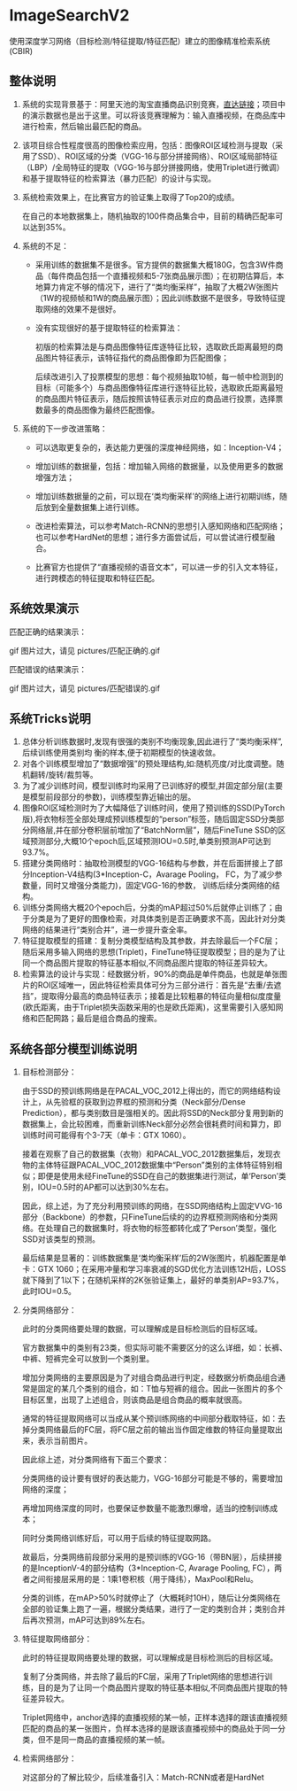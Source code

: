 # ImageSearchV2
使用深度学习网络（目标检测/特征提取/特征匹配）建立的图像精准检索系统(CBIR)

## 整体说明

1. 系统的实现背景基于：阿里天池的淘宝直播商品识别竞赛，[直达链接](https://tianchi.aliyun.com/competition/entrance/231772/tab/185	"点击跳转")；项目中的演示数据也是出于这里。可以将该竞赛理解为：输入直播视频，在商品库中进行检索，然后输出最匹配的商品。

2. 该项目综合性程度很高的图像检索应用，包括：图像ROI区域检测与提取（采用了SSD）、ROI区域的分类（VGG-16与部分拼接网络）、ROI区域局部特征（LBP）/全局特征的提取（VGG-16与部分拼接网络，使用Triplet进行微调）和基于提取特征的检索算法（暴力匹配）的设计与实现。

3. 系统检索效果上，在比赛官方的验证集上取得了Top20的成绩。

   在自己的本地数据集上，随机抽取的100件商品集合中，目前的精确匹配率可以达到35%。

4. 系统的不足：

   - 采用训练的数据集不是很多。官方提供的数据集大概180G，包含3W件商品（每件商品包括一个直播视频和5-7张商品展示图）；在初期估算后，本地算力肯定不够的情况下，进行了“类均衡采样”，抽取了大概2W张图片（1W的视频帧和1W的商品展示图）；因此训练数据不是很多，导致特征提取网络的效果不是很好。

   - 没有实现很好的基于提取特征的检索算法：

     初版的检索算法是与商品图像特征库逐特征比较，选取欧氏距离最短的商品图片特征表示，该特征指代的商品图像即为匹配图像；

     后续改进引入了投票模型的思想：每个视频抽取10帧，每一帧中检测到的目标（可能多个）与商品图像特征库进行逐特征比较，选取欧氏距离最短的商品图片特征表示，随后按照该特征表示对应的商品进行投票，选择票数最多的商品图像为最终匹配图像。

5. 系统的下一步改进策略：

   - 可以选取更复杂的，表达能力更强的深度神经网络，如：Inception-V4；

   - 增加训练的数据量，包括：增加输入网络的数据量，以及使用更多的数据增强方法；

   - 增加训练数据量的之前，可以现在‘类均衡采样’的网络上进行初期训练，随后放到全量数据集上进行训练。

   - 改进检索算法，可以参考Match-RCNN的思想引入感知网络和匹配网络；也可以参考HardNet的思想；进行多方面尝试后，可以尝试进行模型融合。

   - 比赛官方也提供了“直播视频的语音文本”，可以进一步的引入文本特征，进行跨模态的特征提取和特征匹配。



## 系统效果演示

匹配正确的结果演示：

gif 图片过大，请见 pictures/匹配正确的.gif

匹配错误的结果演示：

gif 图片过大，请见 pictures/匹配错误的.gif



##  系统Tricks说明

1. 总体分析训练数据时,发现有很强的类别不均衡现象,因此进行了“类均衡采样”,后续训练使用类别均
   衡的样本,便于初期模型的快速收敛。
2. 对各个训练模型增加了“数据增强”的预处理结构,如:随机亮度/对比度调整。随机翻转/旋转/裁剪等。
3. 为了减少训练时间，模型训练时均采用了已训练好的模型,并固定部分层(主要是模型前段部分的参数)，训练模型靠近输出的层。
4. 图像ROI区域检测时为了大幅降低了训练时间，使用了预训练的SSD(PyTorch版),将衣物标签全部处理成预训练模型的“person”标签，随后固定SSD分类部分网络层,并在部分卷积层前增加了“BatchNorm层”，随后FineTune SSD的区域预测部分,大概10个epoch后,区域预测IOU=0.5时,单类别预测AP可达到93.7%。
5. 搭建分类网络时：抽取检测模型的VGG-16结构与参数，并在后面拼接上了部分Inception-V4结构(3*Inception-C，Avarage Pooling， FC，为了减少参数量，同时又增强分类能力)，固定VGG-16的参数，
   训练后续分类网络的结构。
6. 训练分类网络大概20个epoch后，分类的mAP超过50%后就停止训练了；由于分类是为了更好的图像检索，对具体类别是否正确要求不高，因此针对分类网络的结果进行“类别合并”，进一步提升查全率。
7. 特征提取模型的搭建：复制分类模型结构及其参数，并去除最后一个FC层；随后采用多输入网络的思想(Triplet)，FineTune特征提取模型；目的是为了让同一个商品图片提取的特征基本相似,不同商品图片提取的特征差异较大。
8. 检索算法的设计与实现：经数据分析，90%的商品是单件商品，也就是单张图片的ROI区域唯一，因此特征检索具体可分为三部分进行：首先是“去重/去遮挡”，提取得分最高的商品特征表示；接着是比较粗暴的特征向量相似度度量(欧氏距离，由于Triplet损失函数采用的也是欧氏距离)，这里需要引入感知网络和匹配网路；最后是组合商品的搜索。



## 系统各部分模型训练说明

1. 目标检测部分：

   由于SSD的预训练网络是在PACAL_VOC_2012上得出的，而它的网络结构设计上，从先验框的获取到边界框的预测和分类（Neck部分/Dense Prediction），都与类别数目是强相关的。因此将SSD的Neck部分复用到新的数据集上，会比较困难，而重新训练Neck部分必然会很耗费时间和算力，即训练时间可能得有个3-7天（单卡：GTX 1060）。

   接着在观察了自己的数据集（衣物）和PACAL_VOC_2012数据集后，发现衣物的主体特征跟PACAL_VOC_2012数据集中“Person”类别的主体特征特别相似；即便是使用未经FineTune的SSD在自己的数据集进行测试，单‘Person’类别，IOU=0.5时的AP都可以达到30%左右。

   因此，综上述，为了充分利用预训练的网络，在SSD网络结构上固定VVG-16部分（Backbone）的参数，只FineTune后续的的边界框预测网络和分类网络。在处理自己的数据集时，将衣物的标签都转化成了‘Person’类型，强化SSD对该类型的预测。

   最后结果是显著的：训练数据集是‘类均衡采样’后的2W张图片，机器配置是单卡：GTX 1060；在采用冲量和学习率衰减的SGD优化方法训练12H后，LOSS就下降到了1以下；在随机采样的2K张验证集上，最好的单类别AP=93.7%，此时IOU=0.5。

   

2. 分类网络部分：

   此时的分类网络要处理的数据，可以理解成是目标检测后的目标区域。

   官方数据集中的类别有23类，但实际可能不需要区分的这么详细，如：长裤、中裤、短裤完全可以放到一个类别里。

   增加分类网络的主要原因是为了对组合商品进行判定，经数据分析商品组合通常是固定的某几个类别的组合，如：T恤与短裤的组合。因此一张图片的多个目标区里，出现了上述组合，则该商品是组合商品的概率就很高。

   通常的特征提取网络可以当成从某个预训练网络的中间部分截取特征，如：去掉分类网络最后的FC层，将FC层之前的输出当作固定维数的特征向量提取出来，表示当前图片。

   

   因此综上述，对分类网络有下面三个要求：

   分类网络的设计要有很好的表达能力，VGG-16部分可能是不够的，需要增加网络的深度；

   再增加网络深度的同时，也要保证参数量不能激烈爆增，适当的控制训练成本；

   同时分类网络训练好后，可以用于后续的特征提取网路。

   故最后，分类网络前段部分采用的是预训练的VGG-16（带BN层），后续拼接的是InceptionV-4的部分结构（3*Inception-C, Avarage Pooling, FC），两者之间衔接层采用的是：1乘1卷积核（用于降纬），MaxPool和Relu。

   

   分类的训练，在mAP>50%时就停止了（大概耗时10H），随后让分类网络在全部的验证集上跑了一遍，根据分类结果，进行了一定的类别合并；类别合并后再次预测，mAP可达到89%左右。

   

3. 特征提取网络部分：

   此时的特征提取网络要处理的数据，可以理解成是目标检测后的目标区域。

   复制了分类网络，并去除了最后的FC层，采用了Triplet网络的思想进行训练，目的是为了让同一个商品图片提取的特征基本相似,不同商品图片提取的特征差异较大。

   Triplet网络中，anchor选择的直播视频的某一帧，正样本选择的跟该直播视频匹配的商品的某一张图片，负样本选择的是跟该直播视频中的商品处于同一分类，但不是同一商品的直播视频的某一帧。

   

4. 检索网络部分：

   对这部分的了解比较少，后续准备引入：Match-RCNN或者是HardNet
